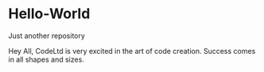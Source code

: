 # Hello-World
Just another repository

Hey All, CodeLtd is very excited in the art of code creation.
Success comes in all shapes and sizes.
